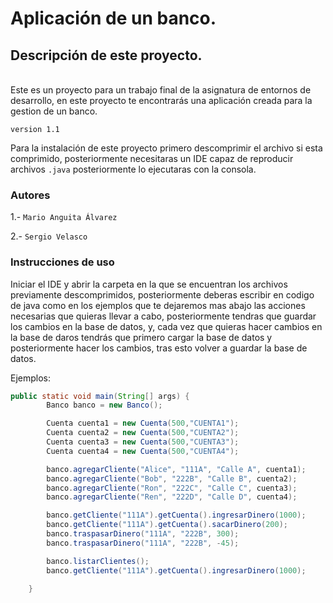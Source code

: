# Aplicación de un banco.

## Descripción de este proyecto.
<br>
Este es un proyecto para un trabajo final de la asignatura de entornos de desarrollo, en este proyecto te encontrarás una aplicación creada para la gestion de un banco.

`version 1.1`

Para la instalación de este proyecto primero descomprimir el archivo si esta comprimido, posteriormente necesitaras un IDE capaz de reproducir archivos `.java` posteriormente lo ejecutaras con la consola.

### Autores

1.- `Mario Anguita Álvarez`

2.- `Sergio Velasco`

### Instrucciones de uso

Iniciar el IDE y abrir la carpeta en la que se encuentran los archivos previamente descomprimidos, posteriormente deberas escribir en codigo de java como en los ejemplos que te dejaremos mas abajo las acciones necesarias que quieras llevar a cabo, posteriormente tendras que guardar los cambios en la base de datos, y, cada vez que quieras hacer cambios en la base de daros tendrás que primero cargar la base de datos y posteriormente hacer los cambios, tras esto volver a guardar la base de datos.

Ejemplos:

```java
public static void main(String[] args) {
        Banco banco = new Banco();

        Cuenta cuenta1 = new Cuenta(500,"CUENTA1");
        Cuenta cuenta2 = new Cuenta(500,"CUENTA2");
        Cuenta cuenta3 = new Cuenta(500,"CUENTA3");
        Cuenta cuenta4 = new Cuenta(500,"CUENTA4");

        banco.agregarCliente("Alice", "111A", "Calle A", cuenta1);
        banco.agregarCliente("Bob", "222B", "Calle B", cuenta2);
        banco.agregarCliente("Ron", "222C", "Calle C", cuenta3);
        banco.agregarCliente("Ren", "222D", "Calle D", cuenta4);

        banco.getCliente("111A").getCuenta().ingresarDinero(1000);
        banco.getCliente("111A").getCuenta().sacarDinero(200);
        banco.traspasarDinero("111A", "222B", 300);
        banco.traspasarDinero("111A", "222B", -45);

        banco.listarClientes();
        banco.getCliente("111A").getCuenta().ingresarDinero(1000);

    }
```
